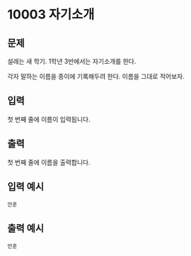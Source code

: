# 10003 자기소개

## 문제
설레는 새 학기. 1학년 3반에서는 자기소개를 한다.

각자 말하는 이름을 종이에 기록해두려 한다. 이름을 그대로 적어보자.

## 입력
첫 번째 줄에 이름이 입력됩니다.

## 출력
첫 번째 줄에 이름을 출력합니다.

## 입력 예시
```
안훈
```

## 출력 예시
```
안훈
```

